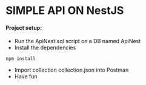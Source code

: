 # SIMPLE API ON NestJS

#### Project setup:
- Run the ApiNest.sql script on a DB named ApiNest
- Install the dependencies
```
npm install
```
- Import collection collection.json into Postman
- Have fun